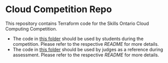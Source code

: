 # Cloud Competition Repo

This repository contains Terraform code for the Skills Ontario Cloud Computing Competition.

- The code in [this folder](./ForStudents) should be used by students during the competition. Please refer to the respective *README* for more details.
- The code in [this folder](./ForJudges) should be used by judges as a reference during assessment. Please refer to the respective *README* for more details.
